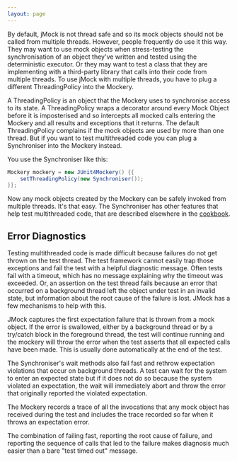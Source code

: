 ```yaml
---
layout: page
---
```

By default, jMock is not thread safe and so its mock objects should not be called from multiple threads. However, people frequently do use it this way. They may want to use mock objects when stress-testing the synchronisation of an object they've written and tested using the deterministic executor. Or they may want to test a class that they are implementing with a third-party library that calls into their code from multiple threads. To use jMock with multiple threads, you have to plug a different ThreadingPolicy into the Mockery.

A ThreadingPolicy is an object that the Mockery uses to synchronise access to its state. A ThreadingPolicy wraps a decorator around every Mock Object before it is imposterised and so intercepts all mocked calls entering the Mockery and all results and exceptions that it returns. The default ThreadingPolicy complains if the mock objects are used by more than one thread. But if you want to test multithreaded code you can plug a Synchroniser into the Mockery instead.

You use the Synchroniser like this:

``` Java
Mockery mockery = new JUnit4Mockery() {{
    setThreadingPolicy(new Synchroniser());
}};
```

Now any mock objects created by the Mockery can be safely invoked from multiple threads. It's that easy. The Synchroniser has other features that help test multithreaded code, that are described elsewhere in the [cookbook](cookbook.html).

Error Diagnostics
-----------------

Testing multithreaded code is made difficult because failures do not get thrown on the test thread. The test framework cannot easily trap those exceptions and fail the test with a helpful diagnostic message. Often tests fail with a timeout, which has no message explaining why the timeout was exceeded. Or, an assertion on the test thread fails because an error that occurred on a background thread left the object under test in an invalid state, but information about the root cause of the failure is lost. JMock has a few mechanisms to help with this.

JMock captures the first expectation failure that is thrown from a mock object. If the error is swallowed, either by a background thread or by a try/catch block in the foreground thread, the test will continue running and the mockery will throw the error when the test asserts that all expected calls have been made. This is usually done automatically at the end of the test.

The Synchroniser's wait methods also fail fast and rethrow expectation violations that occur on background threads. A test can wait for the system to enter an expected state but if it does not do so because the system violated an expectation, the wait will immediately abort and throw the error that originally reported the violated expectation.

The Mockery records a trace of all the invocations that any mock object has received during the test and includes the trace recorded so far when it throws an expectation error.

The combination of failing fast, reporting the root cause of failure, and reporting the sequence of calls that led to the failure makes diagnosis much easier than a bare "test timed out" message.
